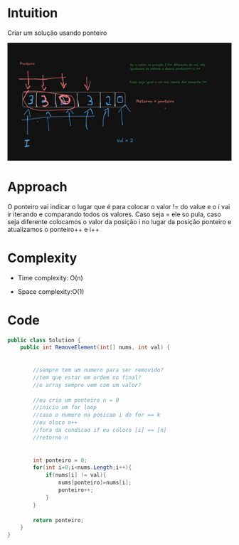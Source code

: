 # Intuition
Criar um solução usando ponteiro

![Imagem da solução](./RemoveElement.png "RemoveElement Image")
# Approach
O ponteiro vai indicar o lugar que é para colocar o valor != do value e o i vai ir iterando e comparando todos os valores. Caso seja = ele so pula, caso seja diferente colocamos o valor da posição i no lugar da posição ponteiro e atualizamos o ponteiro++ e i++

# Complexity
- Time complexity: O(n)

- Space complexity:O(1)

# Code
```csharp []
public class Solution {
    public int RemoveElement(int[] nums, int val) {
        

        //sempre tem um numero para ser removido?
        //tem que estar em ordem no final?
        //o array sempre vem com um valor?

        //eu crio um ponteiro n = 0
        //inicio um for loop
        //caso o numero na posicao i do for == k
        //eu oloco n++
        //fora da condicao if eu coloco [i] == [n]
        //retorno n


        int ponteiro = 0;
        for(int i=0;i<nums.Length;i++){
            if(nums[i] != val){
                nums[ponteiro]=nums[i];
                ponteiro++;
            }
        }

        return ponteiro;
    }
}
```
